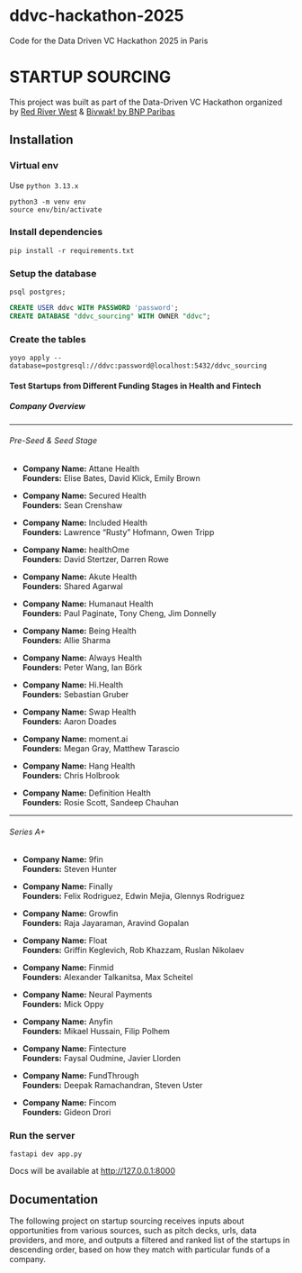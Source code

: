 # ddvc-hackathon-2025

Code for the Data Driven VC Hackathon 2025 in Paris

# STARTUP SOURCING

This project was built as part of the Data-Driven VC Hackathon organized
by [Red River West](https://redriverwest.com) & [Bivwak! by BNP Paribas](https://bivwak.bnpparibas/)

## Installation

### Virtual env

Use `python 3.13.x`

```
python3 -m venv env
source env/bin/activate
```

### Install dependencies

```
pip install -r requirements.txt
```

### Setup the database

```
psql postgres;
```

```sql
CREATE USER ddvc WITH PASSWORD 'password';
CREATE DATABASE "ddvc_sourcing" WITH OWNER "ddvc";
```

### Create the tables
```
yoyo apply --database=postgresql://ddvc:password@localhost:5432/ddvc_sourcing
```

#### Test Startups from Different Funding Stages in Health and Fintech
##### Company Overview

---

###### Pre-Seed & Seed Stage

- **Company Name:** Attane Health  
  **Founders:** Elise Bates, David Klick, Emily Brown

- **Company Name:** Secured Health  
  **Founders:** Sean Crenshaw

- **Company Name:** Included Health  
  **Founders:** Lawrence “Rusty” Hofmann, Owen Tripp

- **Company Name:** healthOme  
  **Founders:** David Stertzer, Darren Rowe

- **Company Name:** Akute Health  
  **Founders:** Shared Agarwal

- **Company Name:** Humanaut Health  
  **Founders:** Paul Paginate, Tony Cheng, Jim Donnelly

- **Company Name:** Being Health  
  **Founders:** Allie Sharma

- **Company Name:** Always Health  
  **Founders:** Peter Wang, Ian Börk

- **Company Name:** Hi.Health  
  **Founders:** Sebastian Gruber

- **Company Name:** Swap Health  
  **Founders:** Aaron Doades

- **Company Name:** moment.ai  
  **Founders:** Megan Gray, Matthew Tarascio

- **Company Name:** Hang Health  
  **Founders:** Chris Holbrook

- **Company Name:** Definition Health  
  **Founders:** Rosie Scott, Sandeep Chauhan

---

###### Series A+

- **Company Name:** 9fin  
  **Founders:** Steven Hunter

- **Company Name:** Finally  
  **Founders:** Felix Rodriguez, Edwin Mejia, Glennys Rodriguez

- **Company Name:** Growfin  
  **Founders:** Raja Jayaraman, Aravind Gopalan

- **Company Name:** Float  
  **Founders:** Griffin Keglevich, Rob Khazzam, Ruslan Nikolaev

- **Company Name:** Finmid  
  **Founders:** Alexander Talkanitsa, Max Scheitel

- **Company Name:** Neural Payments  
  **Founders:** Mick Oppy

- **Company Name:** Anyfin  
  **Founders:** Mikael Hussain, Filip Polhem

- **Company Name:** Fintecture  
  **Founders:** Faysal Oudmine, Javier Llorden

- **Company Name:** FundThrough  
  **Founders:** Deepak Ramachandran, Steven Uster

- **Company Name:** Fincom  
  **Founders:** Gideon Drori


### Run the server
```
fastapi dev app.py
```

Docs will be available at http://127.0.0.1:8000

## Documentation

The following project on startup sourcing receives inputs about opportunities from various sources, such as pitch decks,
urls, data providers, and more, and outputs a filtered and ranked list of the startups in descending order, based on how
they match with particular funds of a company.